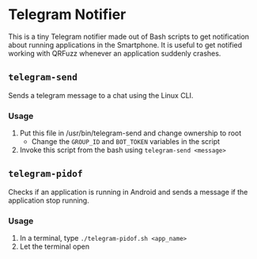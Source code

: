 # Telegram Notifier

This is a tiny Telegram notifier made out of Bash scripts to get notification about running applications in the Smartphone. It is useful to get notified working with QRFuzz whenever an application suddenly crashes.

## `telegram-send`

Sends a telegram message to a chat using the Linux CLI.

### Usage

1. Put this file in /usr/bin/telegram-send and change ownership to root
    - Change the `GROUP_ID` and `BOT_TOKEN` variables in the script
2. Invoke this script from the bash using `telegram-send <message>` 

## `telegram-pidof`

Checks if an application is running in Android and sends a message if the application stop running.

### Usage

1. In a terminal, type `./telegram-pidof.sh <app_name>`
2. Let the terminal open